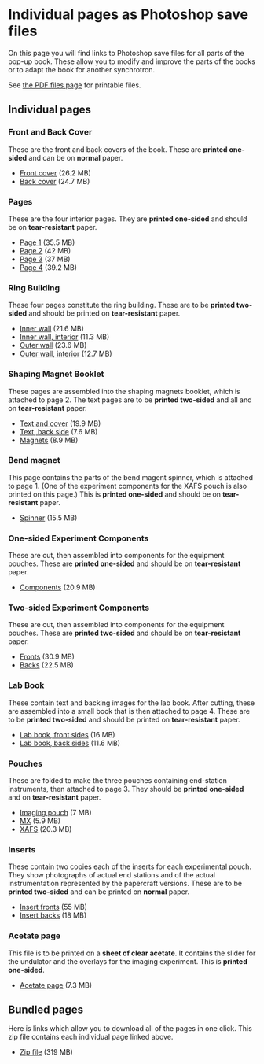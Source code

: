 Individual pages as Photoshop save files
========================================

On this page you will find links to Photoshop save files for all parts
of the pop-up book.  These allow you to modify and improve the parts
of the books or to adapt the book for another synchrotron.

See
[the PDF files page](https://github.com/bruceravel/synchrotron_pop_up_book/blob/master/pages.md)
for printable files.

## Individual pages

### Front and Back Cover

These are the front and back covers of the book.  These are **printed
one-sided** and can be on **normal** paper.

 * [Front cover](https://s3.amazonaws.com/SynchrotronPopUpBook/Front+Cover.psd) (26.2 MB)
 * [Back cover](https://s3.amazonaws.com/SynchrotronPopUpBook/Back+Cover.psd) (24.7 MB)

### Pages

These are the four interior pages.  They are **printed one-sided** and
should be on **tear-resistant** paper.

 * [Page 1](https://s3.amazonaws.com/SynchrotronPopUpBook/Page+1.psd) (35.5 MB)
 * [Page 2](https://s3.amazonaws.com/SynchrotronPopUpBook/Page+2.psd) (42 MB)
 * [Page 3](https://s3.amazonaws.com/SynchrotronPopUpBook/Page+3.psd) (37 MB)
 * [Page 4](https://s3.amazonaws.com/SynchrotronPopUpBook/Page+4.psd) (39.2 MB)

### Ring Building

These four pages constitute the ring building.  These are to be
**printed two-sided** and should be printed on **tear-resistant**
paper.

 * [Inner wall](https://s3.amazonaws.com/SynchrotronPopUpBook/Inner+Wall.psd) (21.6 MB)
 * [Inner wall, interior](https://s3.amazonaws.com/SynchrotronPopUpBook/Inner+Wall+Interior.psd) (11.3 MB)
 * [Outer wall](https://s3.amazonaws.com/SynchrotronPopUpBook/Outer+Wall.psd) (23.6 MB)
 * [Outer wall, interior](https://s3.amazonaws.com/SynchrotronPopUpBook/Outer+wall+interior.psd) (12.7 MB)


### Shaping Magnet Booklet

These pages are assembled into the shaping magnets booklet, which is
attached to page 2.  The text pages are to be **printed two-sided**
and all and on **tear-resistant** paper.

 * [Text and cover](https://s3.amazonaws.com/SynchrotronPopUpBook/Shaping+Magnet+Text.psd) (19.9 MB)
 * [Text, back side](https://s3.amazonaws.com/SynchrotronPopUpBook/Shaping+Magnet+Text+B.psd) (7.6 MB)
 * [Magnets](https://s3.amazonaws.com/SynchrotronPopUpBook/Shaping+Magnets.psd) (8.9 MB)

### Bend magnet

This page contains the parts of the bend magent spinner, which is
attached to page 1.  (One of the experiment components for the XAFS
pouch is also printed on this page.)  This is **printed one-sided**
and should be on **tear-resistant** paper.

 * [Spinner](https://s3.amazonaws.com/SynchrotronPopUpBook/Spinner+Print.psd) (15.5 MB)

### One-sided Experiment Components

These are cut, then assembled into components for the equipment
pouches.  These are **printed one-sided** and should be on
**tear-resistant** paper.

 * [Components](https://s3.amazonaws.com/SynchrotronPopUpBook/Experiment+ComponentsRM.psd) (20.9 MB)

### Two-sided Experiment Components

These are cut, then assembled into components for the equipment
pouches.  These are **printed two-sided** and should be on
**tear-resistant** paper.

 * [Fronts](https://s3.amazonaws.com/SynchrotronPopUpBook/Two-sided+Experiment+Components+Front.psd) (30.9 MB)
 * [Backs](https://s3.amazonaws.com/SynchrotronPopUpBook/Two-sided+Experiment+Components+Back.psd) (22.5 MB)


### Lab Book

These contain text and backing images for the lab book.  After
cutting, these are assembled into a small book that is then attached
to page 4.  These are to be **printed two-sided** and should be
printed on **tear-resistant** paper.

 * [Lab book, front sides](https://s3.amazonaws.com/SynchrotronPopUpBook/Lab+Book+Front.psd) (16 MB)
 * [Lab book, back sides](https://s3.amazonaws.com/SynchrotronPopUpBook/Lab+Book+Back.psd) (11.6 MB)

### Pouches

These are folded to make the three pouches containing end-station
instruments, then attached to page 3.  They should be **printed
one-sided** and on **tear-resistant** paper.

 * [Imaging pouch](https://s3.amazonaws.com/SynchrotronPopUpBook/Imaging+pouch.psd) (7 MB)
 * [MX](https://s3.amazonaws.com/SynchrotronPopUpBook/MX+pouch.psd) (5.9 MB)
 * [XAFS](https://s3.amazonaws.com/SynchrotronPopUpBook/XAFS+pouch.psd) (20.3 MB)

### Inserts

These contain two copies each of the inserts for each experimental
pouch.  They show photographs of actual end stations and of the actual
instrumentation represented by the papercraft versions.  These are to
be **printed two-sided** and can be printed on **normal** paper.

 * [Insert fronts](https://s3.amazonaws.com/SynchrotronPopUpBook/Inserts+Front.psd) (55 MB)
 * [Insert backs](https://s3.amazonaws.com/SynchrotronPopUpBook/Inserts+Back.psd) (18 MB)

### Acetate page

This file is to be printed on a **sheet of clear acetate**.  It
contains the slider for the undulator and the overlays for the imaging
experiment.  This is **printed one-sided**.

 * [Acetate page](https://s3.amazonaws.com/SynchrotronPopUpBook/Acetate.psd) (7.3 MB)


## Bundled pages

Here is links which allow you to download all of the pages in one
click.  This zip file contains each individual page linked above.

 * [Zip file](https://s3.amazonaws.com/SynchrotronPopUpBook/allpages_photoshop.zip) (319 MB)
